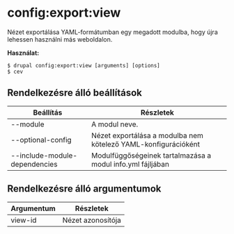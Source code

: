 # config:export:view
Nézet exportálása YAML-formátumban egy megadott modulba, hogy újra lehessen használni más weboldalon.

**Használat:**
```
$ drupal config:export:view [arguments] [options]
$ cev  
```

## Rendelkezésre álló beállítások
Beállítás | Részletek
-------|-------------
--module | A modul neve.
--optional-config | Nézet exportálása a modulba nem kötelező YAML-konfigurációként
--include-module-dependencies | Modulfüggőségeinek tartalmazása a modul info.yml fájljában

## Rendelkezésre álló argumentumok
Argumentum | Részletek
---------|-------------
view-id | Nézet azonosítója
